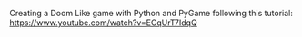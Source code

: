 Creating a Doom Like game with Python and PyGame following this tutorial: https://www.youtube.com/watch?v=ECqUrT7IdqQ
